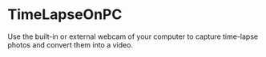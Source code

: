 # TimeLapseOnPC
Use the built-in or external webcam of your computer to capture time-lapse photos and convert them into a video.
